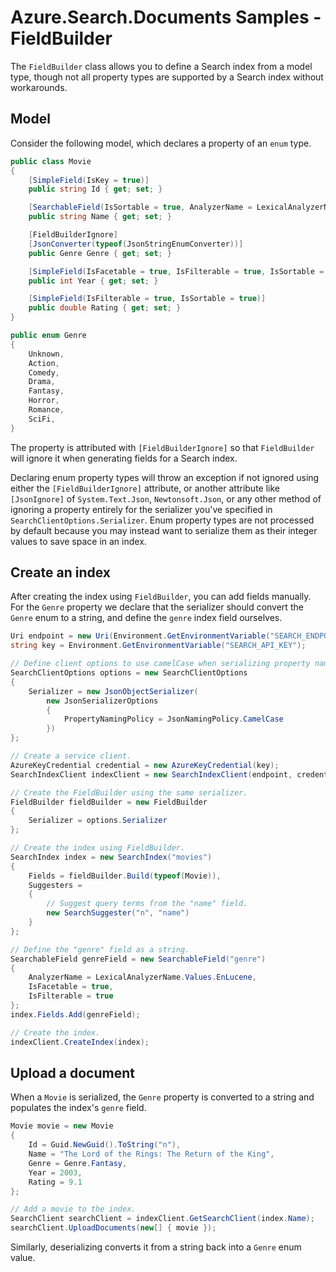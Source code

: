 # Azure.Search.Documents Samples - FieldBuilder

The `FieldBuilder` class allows you to define a Search index from a model type,
though not all property types are supported by a Search index without workarounds.

## Model

Consider the following model, which declares a property of an `enum` type.

```C# Snippet:Azure_Search_Tests_Sample2_FieldBuilder_Types
public class Movie
{
    [SimpleField(IsKey = true)]
    public string Id { get; set; }

    [SearchableField(IsSortable = true, AnalyzerName = LexicalAnalyzerName.Values.EnLucene)]
    public string Name { get; set; }

    [FieldBuilderIgnore]
    [JsonConverter(typeof(JsonStringEnumConverter))]
    public Genre Genre { get; set; }

    [SimpleField(IsFacetable = true, IsFilterable = true, IsSortable = true)]
    public int Year { get; set; }

    [SimpleField(IsFilterable = true, IsSortable = true)]
    public double Rating { get; set; }
}

public enum Genre
{
    Unknown,
    Action,
    Comedy,
    Drama,
    Fantasy,
    Horror,
    Romance,
    SciFi,
}
```

The property is attributed with `[FieldBuilderIgnore]` so that `FieldBuilder` will ignore it
when generating fields for a Search index.

Declaring enum property types will throw an exception if not ignored using either the
`[FieldBuilderIgnore]` attribute, or another attribute like `[JsonIgnore]` of
`System.Text.Json`, `Newtonsoft.Json`, or any other method of ignoring a property entirely
for the serializer you've specified in `SearchClientOptions.Serializer`. Enum property types
are not processed by default because you may instead want to serialize them as their
integer values to save space in an index.

## Create an index

After creating the index using `FieldBuilder`, you can add fields manually.
For the `Genre` property we declare that the serializer should convert the `Genre` enum
to a string, and define the `genre` index field ourselves.

```C# Snippet:Azure_Search_Tests_Sample2_FieldBuilder_CreateIndex
Uri endpoint = new Uri(Environment.GetEnvironmentVariable("SEARCH_ENDPOINT"));
string key = Environment.GetEnvironmentVariable("SEARCH_API_KEY");

// Define client options to use camelCase when serializing property names.
SearchClientOptions options = new SearchClientOptions
{
    Serializer = new JsonObjectSerializer(
        new JsonSerializerOptions
        {
            PropertyNamingPolicy = JsonNamingPolicy.CamelCase
        })
};

// Create a service client.
AzureKeyCredential credential = new AzureKeyCredential(key);
SearchIndexClient indexClient = new SearchIndexClient(endpoint, credential, options);

// Create the FieldBuilder using the same serializer.
FieldBuilder fieldBuilder = new FieldBuilder
{
    Serializer = options.Serializer
};

// Create the index using FieldBuilder.
SearchIndex index = new SearchIndex("movies")
{
    Fields = fieldBuilder.Build(typeof(Movie)),
    Suggesters =
    {
        // Suggest query terms from the "name" field.
        new SearchSuggester("n", "name")
    }
};

// Define the "genre" field as a string.
SearchableField genreField = new SearchableField("genre")
{
    AnalyzerName = LexicalAnalyzerName.Values.EnLucene,
    IsFacetable = true,
    IsFilterable = true
};
index.Fields.Add(genreField);

// Create the index.
indexClient.CreateIndex(index);
```

## Upload a document

When a `Movie` is serialized, the `Genre` property is converted to a string and
populates the index's `genre` field.

```C# Snippet:Azure_Search_Tests_Sample2_FieldBuilder_UploadDocument
Movie movie = new Movie
{
    Id = Guid.NewGuid().ToString("n"),
    Name = "The Lord of the Rings: The Return of the King",
    Genre = Genre.Fantasy,
    Year = 2003,
    Rating = 9.1
};

// Add a movie to the index.
SearchClient searchClient = indexClient.GetSearchClient(index.Name);
searchClient.UploadDocuments(new[] { movie });
```

Similarly, deserializing converts it from a string back into a `Genre` enum value.
